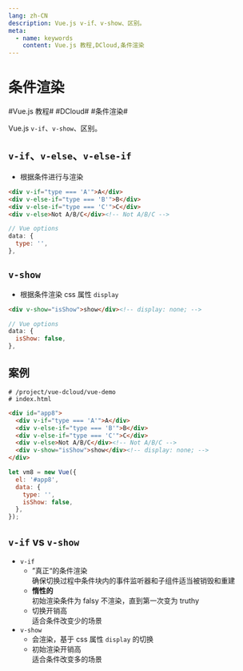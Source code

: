 ```yaml
---
lang: zh-CN
description: Vue.js v-if、v-show、区别。
meta:
  - name: keywords
    content: Vue.js 教程,DCloud,条件渲染
---
```


# 条件渲染

\#Vue.js 教程#
\#DCloud#
\#条件渲染#

Vue.js `v-if`、`v-show`、区别。

## `v-if`、`v-else`、`v-else-if` <Badge text="2.1.0+"/>

* 根据条件进行与渲染

```html
<div v-if="type === 'A'">A</div>
<div v-else-if="type === 'B'">B</div>
<div v-else-if="type === 'C'">C</div>
<div v-else>Not A/B/C</div><!-- Not A/B/C -->
```

```js
// Vue options
data: {
  type: '',
},
```

## `v-show`

* 根据条件渲染 css 属性 `display`

```html
<div v-show="isShow">show</div><!-- display: none; -->
```

```js
// Vue options
data: {
  isShow: false,
},
```

## 案例

```shell
# /project/vue-dcloud/vue-demo
# index.html
```

```html
<div id="app8">
  <div v-if="type === 'A'">A</div>
  <div v-else-if="type === 'B'">B</div>
  <div v-else-if="type === 'C'">C</div>
  <div v-else>Not A/B/C</div><!-- Not A/B/C -->
  <div v-show="isShow">show</div><!-- display: none; -->
</div>
```

```js
let vm8 = new Vue({
  el: '#app8',
  data: {
    type: '',
    isShow: false,
  },
});
```

## `v-if` vs `v-show`

* `v-if`
  * ”真正“的条件渲染  
    确保切换过程中条件块内的事件监听器和子组件适当被销毁和重建
  * **惰性的**  
    初始渲染条件为 falsy 不渲染，直到第一次变为 truthy
  * 切换开销高  
    适合条件改变少的场景
* `v-show`
  * 会渲染，基于 css 属性 `display` 的切换
  * 初始渲染开销高  
    适合条件改变多的场景